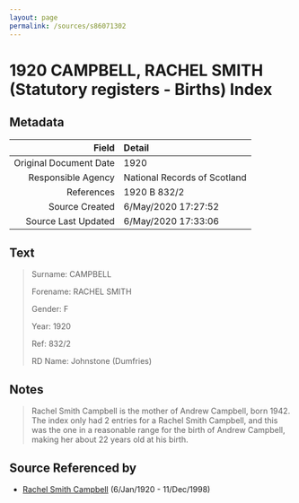 ```yaml
---
layout: page
permalink: /sources/s86071302
---
```


# 1920 CAMPBELL, RACHEL SMITH (Statutory registers - Births) Index

## Metadata
Field | Detail
---:|:---
Original Document Date | 1920
Responsible Agency | National Records of Scotland
References | 1920 B 832/2
Source Created | 6/May/2020 17:27:52
Source Last Updated | 6/May/2020 17:33:06

## Text

> Surname: CAMPBELL
>
> Forename: RACHEL SMITH
>
> Gender: F
>
> Year: 1920
>
> Ref: 832/2
>
> RD Name: Johnstone (Dumfries)
>

## Notes

> Rachel Smith Campbell is the mother of Andrew Campbell, born 1942. The index only had 2 entries for a Rachel Smith Campbell, and this was the one in a reasonable range for the birth of Andrew Campbell, making her about 22 years old at his birth.
>


## Source Referenced by

* [Rachel Smith Campbell](../people/@40394043@-rachel-smith-campbell-b1920-1-6-d1998-12-11.md) (6/Jan/1920 - 11/Dec/1998)
